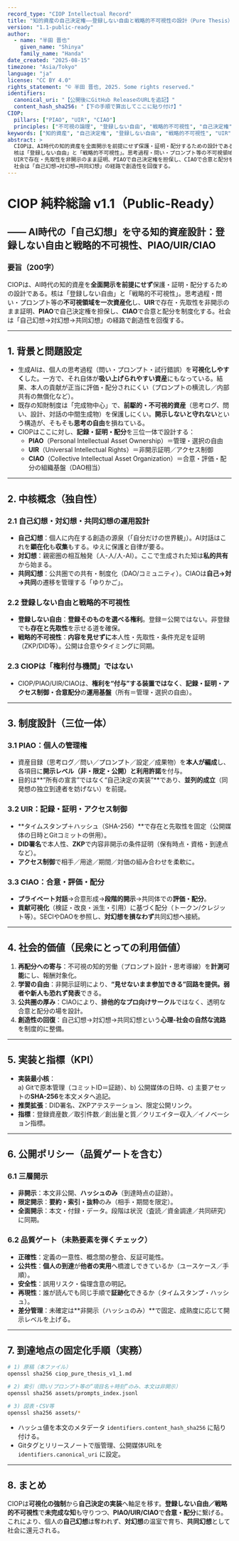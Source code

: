 ```yaml
---
record_type: "CIOP Intellectual Record"
title: "知的資産の自己決定権——登録しない自由と戦略的不可視性の設計（Pure Thesis）"
version: "1.1-public-ready"
author:
  - name: "半田 晋也"
    given_name: "Shinya"
    family_name: "Handa"
date_created: "2025-08-15"
timezone: "Asia/Tokyo"
language: "ja"
license: "CC BY 4.0"
rights_statement: "© 半田 晋也, 2025. Some rights reserved."
identifiers:
  canonical_uri: "【公開後にGitHub ReleaseのURLを追記】"
  content_hash_sha256: "【下の手順で算出してここに貼り付け】"
CIOP:
  pillars: ["PIAO", "UIR", "CIAO"]
  principles: ["不可視の論理", "登録しない自由", "戦略的不可視性", "自己決定権", "対幻想の尊重", "共同幻想の再構築"]
keywords: ["知的資産", "自己決定権", "登録しない自由", "戦略的不可視性", "UIR", "PIAO", "CIAO", "ZKP", "DID", "ローカルAI"]
abstract: >
  CIOPは、AI時代の知的資産を全面開示を前提にせず保護・証明・配分するための設計である。
  核は「登録しない自由」と「戦略的不可視性」。思考過程・問い・プロンプト等の不可視領域を一次資産化し、
  UIRで存在・先取性を非開示のまま証明、PIAOで自己決定権を担保し、CIAOで合意と配分を制度化する。
  社会は「自己幻想→対幻想→共同幻想」の経路で創造性を回復する。
---
```


# CIOP 純粋総論 v1.1（Public-Ready）
## ―― AI時代の「自己幻想」を守る知的資産設計：登録しない自由と戦略的不可視性、PIAO/UIR/CIAO

### 要旨（200字）
CIOPは、AI時代の知的資産を**全面開示を前提にせず**保護・証明・配分するための設計である。核は「登録しない自由」と「戦略的不可視性」。思考過程・問い・プロンプト等の**不可視領域を一次資産化**し、**UIR**で存在・先取性を非開示のまま証明、**PIAO**で自己決定権を担保し、**CIAO**で合意と配分を制度化する。社会は「自己幻想→対幻想→共同幻想」の経路で創造性を回復する。

---

## 1. 背景と問題設定
- 生成AIは、個人の思考過程（問い・プロンプト・試行錯誤）を**可視化しやすく**した。一方で、それ自体が**吸い上げられやすい資産**にもなっている。結果、本人の貢献が正当に評価・配分されにくい（プロンプトの横流し／内部共有の無償化など）。
- 既存の知財制度は「完成物中心」で、**前駆的・不可視的資産**（思考ログ、問い、設計、対話の中間生成物）を保護しにくい。**開示しないと守れない**という構造が、そもそも**思考の自由**を損ねている。  
- CIOPはここに対し、**記録・証明・配分**を三位一体で設計する：  
  - **PIAO**（Personal Intellectual Asset Ownership）＝管理・選択の自由  
  - **UIR**（Universal Intellectual Rights）＝非開示証明／アクセス制御  
  - **CIAO**（Collective Intellectual Asset Organization）＝合意・評価・配分の組織基盤（DAO相当）

---

## 2. 中核概念（独自性）
### 2.1 自己幻想・対幻想・共同幻想の運用設計
- **自己幻想**：個人に内在する創造の源泉（「自分だけの世界観」）。AI対話はこれを**顕在化**も**収集**もする。ゆえに保護と自律が要る。  
- **対幻想**：親密圏の相互触発（人-人/人-AI）。ここで生成された知は**私的共有**から始まる。  
- **共同幻想**：公共圏での共有・制度化（DAO/コミュニティ）。CIAOは**自己→対→共同**の遷移を管理する「ゆりかご」。

### 2.2 登録しない自由と戦略的不可視性
- **登録しない自由**：**登録そのものを選べる権利**。登録＝公開ではない。非登録でも**存在と先取性**を示せる道を確保。  
- **戦略的不可視性**：**内容を見せずに**本人性・先取性・条件充足を証明（ZKP/DID等）。公開は合意やタイミングに同期。

### 2.3 CIOPは「権利付与機関」ではない
- CIOP/PIAO/UIR/CIAOは、**権利を“付与”する装置ではなく**、**記録・証明・アクセス制御・合意配分**の**運用基盤**（所有＝管理・選択の自由）。

---

## 3. 制度設計（三位一体）
### 3.1 PIAO：個人の管理権
- 資産目録（思考ログ／問い／プロンプト／設定／成果物）を**本人が編成**し、各項目に**開示レベル（非・限定・公開）と利用許諾**を付与。  
- 目的は**“所有の宣言”ではなく“自己決定の実装”**であり、**並列的成立**（同発想の独立到達者を妨げない）を前提。

### 3.2 UIR：記録・証明・アクセス制御
- **タイムスタンプ＋ハッシュ（SHA-256）**で存在と先取性を固定（公開媒体の日時とGitコミットの併用）。  
- **DID署名**で本人性、**ZKP**で内容非開示の条件証明（保有時点・資格・到達点など）。  
- **アクセス制御**で相手／用途／期間／対価の組み合わせを柔軟に。

### 3.3 CIAO：合意・評価・配分
- **プライベート対話**→合意形成→**段階的開示**→共同体での**評価・配分**。  
- **貢献可視化**（検証・改良・派生・引用）に基づく配分（トークン/クレジット等）。SECIやDAOを参照し、**対幻想を損なわず**共同幻想へ接続。

---

## 4. 社会的価値（民衆にとっての利用価値）
1) **再配分への寄与**：不可視の知的労働（プロンプト設計・思考導線）を**計測可能**にし、報酬対象化。  
2) **学習の自由**：非開示証明により、**“見せないまま参加できる”**回路を提供。弱者や新人も**恐れず発表**できる。  
3) **公共圏の厚み**：CIAOにより、**排他的なプロ向けサークル**ではなく、透明な合意と配分の場を設計。  
4) **創造性の回復**：自己幻想→対幻想→共同幻想という**心理-社会の自然な流路**を制度的に整備。

---

## 5. 実装と指標（KPI）
- **実装最小核**：  
  a) Gitで原本管理（コミットID＝証跡）、b) 公開媒体の日時、c) 主要アセットの**SHA-256**を本文メタへ追記。  
- **推奨拡張**：DID署名、ZKPアテステーション、限定公開リンク。  
- **指標**：登録資産数／取引件数／創出量と質／クリエイター収入／イノベーション指標。

---

## 6. 公開ポリシー（品質ゲートを含む）
### 6.1 三層開示
- **非開示**：本文非公開、**ハッシュのみ**（到達時点の証跡）。  
- **限定開示**：**要約・索引・抜粋**のみ（相手・期間を限定）。  
- **全面開示**：本文・付録・データ。段階は状況（査読／資金調達／共同研究）に同期。

### 6.2 品質ゲート（未熟要素を弾くチェック）
- **正確性**：定義の一意性、概念間の整合、反証可能性。  
- **公共性**：**個人の到達**が**他者の実用**へ橋渡しできているか（ユースケース／手順）。  
- **安全性**：誤用リスク・倫理含意の明記。  
- **再現性**：誰が読んでも同じ手順で**証跡化**できるか（タイムスタンプ・ハッシュ）。  
- **差分管理**：未確定は**非開示（ハッシュのみ）**で固定、成熟度に応じて開示レベルを上げる。  

---

## 7. 到達地点の固定化手順（実務）
```bash
# 1) 原稿（本ファイル）
openssl sha256 ciop_pure_thesis_v1_1.md

# 2) 索引（問い/プロンプト等の“項目名＋時刻”のみ、本文は非開示）
openssl sha256 assets/prompts_index.jsonl

# 3) 図表・CSV等
openssl sha256 assets/*
```

- ハッシュ値を本文のメタデータ `identifiers.content_hash_sha256` に貼り付ける。  
- Gitタグとリリースノートで版管理、公開媒体URLを `identifiers.canonical_uri` に設定。  

---

## 8. まとめ
CIOPは**可視化の強制**から**自己決定の実装**へ軸足を移す。**登録しない自由／戦略的不可視性**で**未完成な知**も守りつつ、**PIAO/UIR/CIAO**で**合意・配分**に繋げる。これにより、個人の**自己幻想**は奪われず、**対幻想**の温室で育ち、**共同幻想**として社会に還元される。
